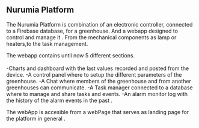 ## Nurumia Platform

 The Nurumia Platform is combination of an electronic controller, connected to a Firebase database,  for a greenhouse.
 And a webapp designed to control and manage it . From the mechanical components as lamp or heaters,to the task 
management.
 
 The webapp contains until now 5 different sections.<br></br>
   -Charts and dashboard with the last values recorded and posted from the device.
   -A control panel where to setup the different parameters of the greenhouse.
   -A Chat where members of the greenhouse and from another greenhouses can communicate.
   -A Task manager connected to a database where to manage and share tasks and events.
   -An alarm monitor log with the history of the alarm events in the past .
   
The webApp is accesible from a webPage that serves as landing page for the platform in general .




   
